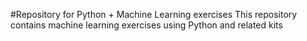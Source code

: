 #Repository for Python + Machine Learning exercises
This repository contains machine learning exercises using Python and related kits
